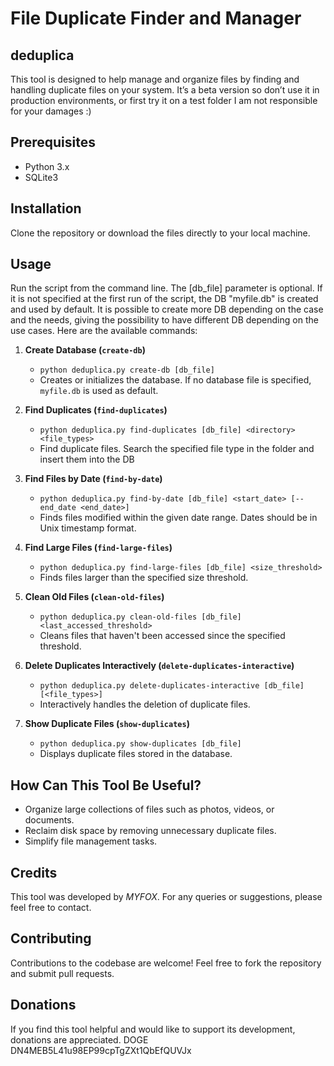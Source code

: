 # File Duplicate Finder and Manager
## deduplica

This tool is designed to help manage and organize files by finding and handling duplicate files on your system. It’s a beta version so don’t use it in production environments, or first try it on a test folder
I am not responsible for your damages :)

## Prerequisites

- Python 3.x
- SQLite3

## Installation

Clone the repository or download the files directly to your local machine.

## Usage

Run the script from the command line. The [db_file] parameter is optional. If it is not specified at the first run of the script, the DB "myfile.db" is created and used by default. It is possible to create more DB depending on the case and the needs, giving the possibility to have different DB depending on the use cases.
Here are the available commands:

1. **Create Database (`create-db`)**
   - `python deduplica.py create-db [db_file]`
   - Creates or initializes the database. If no database file is specified, `myfile.db` is used as default.

2. **Find Duplicates (`find-duplicates`)**
   - `python deduplica.py find-duplicates [db_file] <directory> <file_types>`
   - Find duplicate files. Search the specified file type in the folder and insert them into the DB

3. **Find Files by Date (`find-by-date`)**
   - `python deduplica.py find-by-date [db_file] <start_date> [--end_date <end_date>]`
   - Finds files modified within the given date range. Dates should be in Unix timestamp format.

4. **Find Large Files (`find-large-files`)**
   - `python deduplica.py find-large-files [db_file] <size_threshold>`
   - Finds files larger than the specified size threshold.

5. **Clean Old Files (`clean-old-files`)**
   - `python deduplica.py clean-old-files [db_file] <last_accessed_threshold>`
   - Cleans files that haven't been accessed since the specified threshold.

6. **Delete Duplicates Interactively (`delete-duplicates-interactive`)**
   - `python deduplica.py delete-duplicates-interactive [db_file] [<file_types>]`
   - Interactively handles the deletion of duplicate files.

7. **Show Duplicate Files (`show-duplicates`)**
   - `python deduplica.py show-duplicates [db_file]`
   - Displays duplicate files stored in the database.
  

## How Can This Tool Be Useful?

- Organize large collections of files such as photos, videos, or documents.
- Reclaim disk space by removing unnecessary duplicate files.
- Simplify file management tasks.


## Credits

This tool was developed by _MYFOX_. For any queries or suggestions, please feel free to contact.

## Contributing

Contributions to the codebase are welcome! Feel free to fork the repository and submit pull requests.

## Donations

If you find this tool helpful and would like to support its development, donations are appreciated. 
DOGE DN4MEB5L41u98EP99cpTgZXt1QbEfQUVJx
